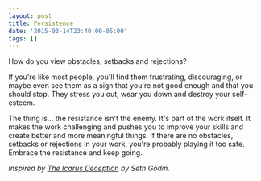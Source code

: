 ```yaml
---
layout: post
title: Persistence
date: '2015-03-14T23:40:00-05:00'
tags: []
---
```

How do you view obstacles, setbacks and rejections?

If you're like most people, you'll find them frustrating, discouraging, or maybe even see them as a sign that you're not good enough and that you should stop. They stress you out, wear you down and destroy your self-esteem.

The thing is... the resistance isn't the enemy. It's part of the work itself. It makes the work challenging and pushes you to improve your skills and create better and more meaningful things. If there are no obstacles, setbacks or rejections in your work, you're probably playing it too safe. Embrace the resistance and keep going.

*Inspired by [The Icarus Deception](http://www.amazon.com/The-Icarus-Deception-High-Will-ebook/dp/B0090UOLEW) by Seth Godin.*
